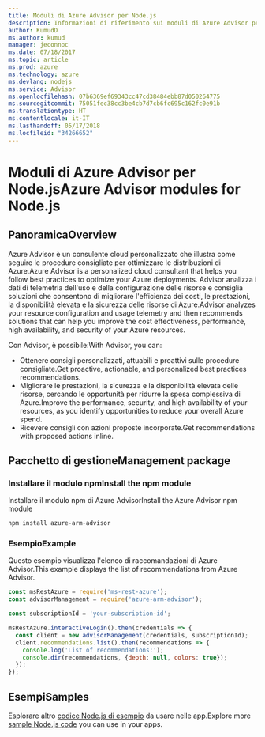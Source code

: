 ```yaml
---
title: Moduli di Azure Advisor per Node.js
description: Informazioni di riferimento sui moduli di Azure Advisor per Node.js
author: KumudD
ms.author: kumud
manager: jeconnoc
ms.date: 07/18/2017
ms.topic: article
ms.prod: azure
ms.technology: azure
ms.devlang: nodejs
ms.service: Advisor
ms.openlocfilehash: 07b6369ef69343cc47cd38484ebb87d050264775
ms.sourcegitcommit: 75051fec38cc3be4cb7d7cb6fc695c162fc0e91b
ms.translationtype: HT
ms.contentlocale: it-IT
ms.lasthandoff: 05/17/2018
ms.locfileid: "34266652"
---
```

# <a name="azure-advisor-modules-for-nodejs"></a><span data-ttu-id="e1f23-103">Moduli di Azure Advisor per Node.js</span><span class="sxs-lookup"><span data-stu-id="e1f23-103">Azure Advisor modules for Node.js</span></span>

## <a name="overview"></a><span data-ttu-id="e1f23-104">Panoramica</span><span class="sxs-lookup"><span data-stu-id="e1f23-104">Overview</span></span>

<span data-ttu-id="e1f23-105">Azure Advisor è un consulente cloud personalizzato che illustra come seguire le procedure consigliate per ottimizzare le distribuzioni di Azure.</span><span class="sxs-lookup"><span data-stu-id="e1f23-105">Azure Advisor is a personalized cloud consultant that helps you follow best practices to optimize your Azure deployments.</span></span> <span data-ttu-id="e1f23-106">Advisor analizza i dati di telemetria dell'uso e della configurazione delle risorse e consiglia soluzioni che consentono di migliorare l'efficienza dei costi, le prestazioni, la disponibilità elevata e la sicurezza delle risorse di Azure.</span><span class="sxs-lookup"><span data-stu-id="e1f23-106">Advisor analyzes your resource configuration and usage telemetry and then recommends solutions that can help you improve the cost effectiveness, performance, high availability, and security of your Azure resources.</span></span>

<span data-ttu-id="e1f23-107">Con Advisor, è possibile:</span><span class="sxs-lookup"><span data-stu-id="e1f23-107">With Advisor, you can:</span></span>
- <span data-ttu-id="e1f23-108">Ottenere consigli personalizzati, attuabili e proattivi sulle procedure consigliate.</span><span class="sxs-lookup"><span data-stu-id="e1f23-108">Get proactive, actionable, and personalized best practices recommendations.</span></span>
- <span data-ttu-id="e1f23-109">Migliorare le prestazioni, la sicurezza e la disponibilità elevata delle risorse, cercando le opportunità per ridurre la spesa complessiva di Azure.</span><span class="sxs-lookup"><span data-stu-id="e1f23-109">Improve the performance, security, and high availability of your resources, as you identify opportunities to reduce your overall Azure spend.</span></span>
- <span data-ttu-id="e1f23-110">Ricevere consigli con azioni proposte incorporate.</span><span class="sxs-lookup"><span data-stu-id="e1f23-110">Get recommendations with proposed actions inline.</span></span>

## <a name="management-package"></a><span data-ttu-id="e1f23-111">Pacchetto di gestione</span><span class="sxs-lookup"><span data-stu-id="e1f23-111">Management package</span></span>

### <a name="install-the-npm-module"></a><span data-ttu-id="e1f23-112">Installare il modulo npm</span><span class="sxs-lookup"><span data-stu-id="e1f23-112">Install the npm module</span></span>

<span data-ttu-id="e1f23-113">Installare il modulo npm di Azure Advisor</span><span class="sxs-lookup"><span data-stu-id="e1f23-113">Install the Azure Advisor npm module</span></span>

```bash
npm install azure-arm-advisor
```

### <a name="example"></a><span data-ttu-id="e1f23-114">Esempio</span><span class="sxs-lookup"><span data-stu-id="e1f23-114">Example</span></span>

<span data-ttu-id="e1f23-115">Questo esempio visualizza l'elenco di raccomandazioni di Azure Advisor.</span><span class="sxs-lookup"><span data-stu-id="e1f23-115">This example displays the list of recommendations from Azure Advisor.</span></span>

```javascript
const msRestAzure = require('ms-rest-azure');
const advisorManagement = require('azure-arm-advisor');

const subscriptionId = 'your-subscription-id';

msRestAzure.interactiveLogin().then(credentials => {
  const client = new advisorManagement(credentials, subscriptionId);
  client.recommendations.list().then(recommendations => {
    console.log('List of recommendations:');
    console.dir(recommendations, {depth: null, colors: true});
  });
});
```

## <a name="samples"></a><span data-ttu-id="e1f23-116">Esempi</span><span class="sxs-lookup"><span data-stu-id="e1f23-116">Samples</span></span>

<span data-ttu-id="e1f23-117">Esplorare altro [codice Node.js di esempio](https://azure.microsoft.com/resources/samples/?platform=nodejs) da usare nelle app.</span><span class="sxs-lookup"><span data-stu-id="e1f23-117">Explore more [sample Node.js code](https://azure.microsoft.com/resources/samples/?platform=nodejs) you can use in your apps.</span></span>
